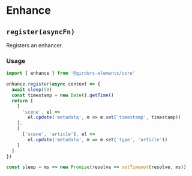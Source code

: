# Enhance

## `register(asyncFn)`

Registers an enhancer.

### Usage

```javascript
import { enhance } from '@girders-elements/core'

enhance.register(async context => {
  await sleep(50)
  const timestamp = new Date().getTime()
  return [
    [
      'scene', el =>
        el.update('metadata', m => m.set('timestamp', timestamp))
    ],
    [
      ['scene', 'article'], el =>
        el.update('metadata', m => m.set('type', 'article'))
    ]
  ]
})

const sleep = ms => new Promise(resolve => setTimeout(resolve, ms))
```

